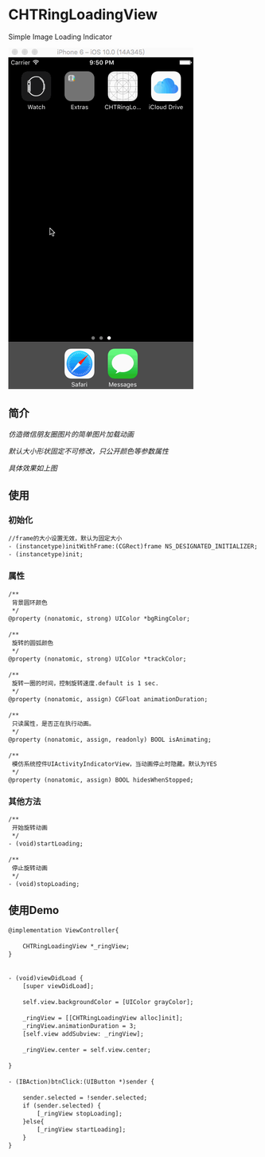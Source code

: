 # CHTRingLoadingView
Simple Image Loading Indicator


![CHTRingLoadingView](https://github.com/ChanRoy/CHTRingLoadingView/blob/master/CHTRingLoadingView.gif)


## 简介
*仿造微信朋友圈图片的简单图片加载动画*

*默认大小形状固定不可修改，只公开颜色等参数属性*

*具体效果如上图*

## 使用

### 初始化

```
//frame的大小设置无效，默认为固定大小
- (instancetype)initWithFrame:(CGRect)frame NS_DESIGNATED_INITIALIZER;
- (instancetype)init;
```

### 属性

```
/**
 背景圆环颜色
 */
@property (nonatomic, strong) UIColor *bgRingColor;

/**
 旋转的圆弧颜色
 */
@property (nonatomic, strong) UIColor *trackColor;

/**
 旋转一圈的时间，控制旋转速度.default is 1 sec.
 */
@property (nonatomic, assign) CGFloat animationDuration;

/**
 只读属性，是否正在执行动画。
 */
@property (nonatomic, assign, readonly) BOOL isAnimating;

/**
 模仿系统控件UIActivityIndicatorView，当动画停止时隐藏。默认为YES
 */
@property (nonatomic, assign) BOOL hidesWhenStopped;
```

### 其他方法
```
/**
 开始旋转动画
 */
- (void)startLoading;

/**
 停止旋转动画
 */
- (void)stopLoading;
```

## 使用Demo
```
@implementation ViewController{
    
    CHTRingLoadingView *_ringView;
}


- (void)viewDidLoad {
    [super viewDidLoad];
    
    self.view.backgroundColor = [UIColor grayColor];
    
    _ringView = [[CHTRingLoadingView alloc]init];
    _ringView.animationDuration = 3;
    [self.view addSubview: _ringView];
    
    _ringView.center = self.view.center;
    
}

- (IBAction)btnClick:(UIButton *)sender {
    
    sender.selected = !sender.selected;
    if (sender.selected) {
        [_ringView stopLoading];
    }else{
        [_ringView startLoading];
    }
}
```